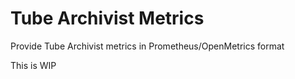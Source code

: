 # Tube Archivist Metrics
Provide Tube Archivist metrics in Prometheus/OpenMetrics format

This is WIP


